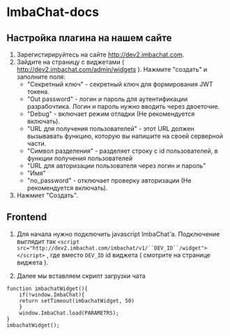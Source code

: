 # ImbaChat-docs

## Настройка плагина на нашем сайте

1. Зарегистирируйтесь на сайте http://dev2.imbachat.com.
2. Зайдите на страницу с виджетами ( http://dev2.imbachat.com/admin/widgets ). Нажмите "создать" и заполните поля:
	 - "Секретный ключ" - секретный ключ для формирования JWT токенa.
	 - "Out password" - логин и пароль для аутентификации разрабочтика. Логин и пароль нужно вводить через двоеточие.
	 - "Debug" - включает режим отладки (Не рекомендуется включать).
	 - "URL для получения пользователей" - этот URL должен вызывавать функцию, которую вы напишите на своей серверной части.
	 - "Символ разделения" - разделяет строку с id пользователей, в функции получения пользователей
	 - "URL для авторизации пользователя через логин и пароль"
	 - "Имя"
	 - "no_password" - отключает проверку авторизации (Не рекомендуется включать).
3. Нажмиет "Создать".


## Frontend

1. Для начала нужно подключить javascript ImbaChat'а. Подключение выглядит так `<script src="http://dev2.imbachat.com/imbachat/v1/``DEV_ID``/widget"></script>`
, где вместо `DEV_ID` id виджета ( смотрите на странице виджета ).

2. Далее мы вставляем скрипт загрузки чата
```
function imbachatWidget(){
    if(!window.ImbaChat){
	return setTimeout(imbachatWidget, 50)
    }
    window.ImbaChat.load(PARAMETRS);
}
imbachatWidget();
```
